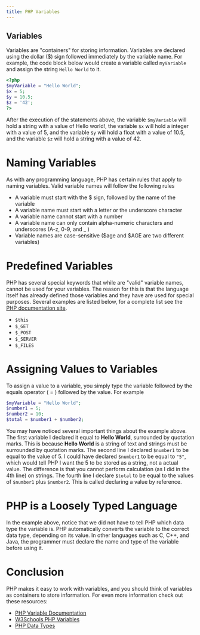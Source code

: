 ```yaml
---
title: PHP Variables
---
```


## Variables
Variables are "containers" for storing information. Variables are declared using the dollar ($) sign followed immediately by the variable name. For example, the code block below would create a variable called `myVariable` and assign the string `Hello World` to it. 

```php
<?php
$myVariable = "Hello World";
$x = 5;
$y = 10.5;
$z = '42';
?>
```

After the execution of the statements above, the variable `$myVariable` will hold a string with a value of Hello world!, the variable `$x` will hold a integer with a value of 5, and the variable `$y` will hold a float with a value of 10.5, and the variable `$z` will hold a string with a value of 42.

# Naming Variables

As with any programming language, PHP has certain rules that apply to naming variables. Valid variable names will follow the following rules

* A variable must start with the $ sign, followed by the name of the variable
* A variable name must start with a letter or the underscore character
* A variable name cannot start with a number
* A variable name can only contain alpha-numeric characters and underscores (A-z, 0-9, and _ )
* Variable names are case-sensitive ($age and $AGE are two different variables)

# Predefined Variables

PHP has several special keywords that while are "valid" variable names, cannot be used for your variables. The reason for this is that the language itself has already defined those variables and they have are used for special purposes. Several examples are listed below, for a complete list see the [PHP documentation site](https://secure.php.net/manual/en/language.variables.predefined.php).
-  `$this`
- `$_GET`
- `$_POST`
- `$_SERVER`
- `$_FILES`

# Assigning Values to Variables

To assign a value to a variable, you simply type the variable followed by the equals operator ( = ) followed by the value. For example

``` PHP
$myVariable = "Hello World";
$number1 = 5;
$number2 = 10;
$total = $number1 + $number2; 
```

You may have noticed several important things about the example above. The first variable I declared it equal to **Hello World**, surrounded by quotation marks. This is because **Hello World** is a string of text and strings must be surrounded by quotation marks. 
The second line I declared `$number1` to be equal to the value of 5. I could have declared `$number1` to be equal to `"5"`, which would tell PHP I want the 5 to be stored as a string, not a actual value. The difference is that you cannot perform calculation (as I did in the 4th line) on strings.
The fourth line I declare `$total` to be equal to the values of `$number1` plus `$number2`. This is called declaring a value by reference. 

# PHP is a Loosely Typed Language

In the example above, notice that we did not have to tell PHP which data type the variable is.
PHP automatically converts the variable to the correct data type, depending on its value.
In other languages such as C, C++, and Java, the programmer must declare the name and type of the variable before using it.

# Conclusion
PHP makes it easy to work with variables, and you should think of variables as containers to store information. For even more information check out these resources: 
- [PHP Variable Documentation](http://php.net/manual/en/language.variables.php)
- [W3Schools PHP Variables](https://www.w3schools.com/php/php_variables.asp)
- [PHP Data Types](https://guide.freecodecamp.org/php/data-types)
